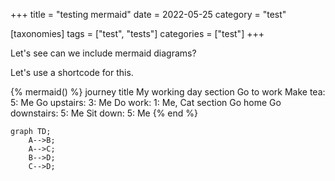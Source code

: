 +++
title = "testing mermaid"
date = 2022-05-25
category = "test"

[taxonomies]
tags = ["test", "tests"]
categories = ["test"]
+++

Let's see can we include mermaid diagrams?

Let's use a shortcode for this.

{% mermaid() %} journey title My working day section Go to work Make tea: 5: Me Go upstairs: 3: Me Do work: 1: Me, Cat section Go home Go downstairs: 5: Me Sit down: 5: Me {% end %}

```mermaid
graph TD;
    A-->B;
    A-->C;
    B-->D;
    C-->D;
```
